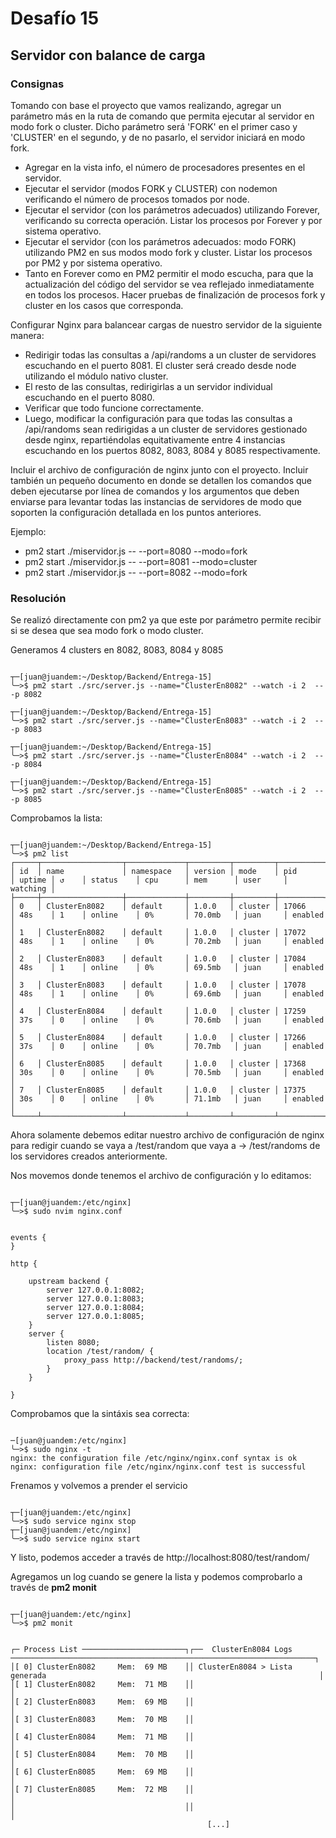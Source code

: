 # Desafío 15

## Servidor con balance de carga

### Consignas

Tomando con base el proyecto que vamos realizando, agregar un parámetro más en la ruta de comando que permita ejecutar al servidor en modo fork o cluster. Dicho parámetro será 'FORK' en el primer caso y 'CLUSTER' en el segundo, y de no pasarlo, el servidor iniciará en modo fork.

- Agregar en la vista info, el número de procesadores presentes en el servidor.
- Ejecutar el servidor (modos FORK y CLUSTER) con nodemon verificando el número de procesos tomados por node.
- Ejecutar el servidor (con los parámetros adecuados) utilizando Forever, verificando su correcta operación. Listar los procesos por Forever y por sistema operativo.
- Ejecutar el servidor (con los parámetros adecuados: modo FORK) utilizando PM2 en sus modos modo fork y cluster. Listar los procesos por PM2 y por sistema operativo.
- Tanto en Forever como en PM2 permitir el modo escucha, para que la actualización del código del servidor se vea reflejado inmediatamente en todos los procesos.
Hacer pruebas de finalización de procesos fork y cluster en los casos que corresponda.

Configurar Nginx para balancear cargas de nuestro servidor de la siguiente manera:

- Redirigir todas las consultas a /api/randoms a un cluster de servidores escuchando en el puerto 8081. El cluster será creado desde node utilizando el módulo nativo cluster.
- El resto de las consultas, redirigirlas a un servidor individual escuchando en el puerto 8080.
- Verificar que todo funcione correctamente.
- Luego, modificar la configuración para que todas las consultas a /api/randoms sean redirigidas a un cluster de servidores gestionado desde nginx, repartiéndolas equitativamente entre 4 instancias escuchando en los puertos 8082, 8083, 8084 y 8085 respectivamente.

Incluir el archivo de configuración de nginx junto con el proyecto.
Incluir también un pequeño documento en donde se detallen los comandos que deben ejecutarse por línea de comandos y los argumentos que deben enviarse para levantar todas las instancias de servidores de modo que soporten la configuración detallada en los puntos anteriores.

Ejemplo:
- pm2 start ./miservidor.js -- --port=8080 --modo=fork
- pm2 start ./miservidor.js -- --port=8081 --modo=cluster
- pm2 start ./miservidor.js -- --port=8082 --modo=fork

### Resolución

Se realizó directamente con pm2 ya que este por parámetro permite recibir si se desea que sea modo fork o modo cluster.

Generamos 4 clusters en 8082, 8083, 8084 y 8085

```console

┬─[juan@juandem:~/Desktop/Backend/Entrega-15]
╰─>$ pm2 start ./src/server.js --name="ClusterEn8082" --watch -i 2  -- -p 8082

┬─[juan@juandem:~/Desktop/Backend/Entrega-15]
╰─>$ pm2 start ./src/server.js --name="ClusterEn8083" --watch -i 2  -- -p 8083

┬─[juan@juandem:~/Desktop/Backend/Entrega-15]
╰─>$ pm2 start ./src/server.js --name="ClusterEn8084" --watch -i 2  -- -p 8084

┬─[juan@juandem:~/Desktop/Backend/Entrega-15]
╰─>$ pm2 start ./src/server.js --name="ClusterEn8085" --watch -i 2  -- -p 8085

```



Comprobamos la lista:

```console

┬─[juan@juandem:~/Desktop/Backend/Entrega-15]
╰─>$ pm2 list
┌─────┬──────────────────┬─────────────┬─────────┬─────────┬──────────┬────────┬──────┬───────────┬──────────┬──────────┬──────────┬──────────┐
│ id  │ name             │ namespace   │ version │ mode    │ pid      │ uptime │ ↺    │ status    │ cpu      │ mem      │ user     │ watching │
├─────┼──────────────────┼─────────────┼─────────┼─────────┼──────────┼────────┼──────┼───────────┼──────────┼──────────┼──────────┼──────────┤
│ 0   │ ClusterEn8082    │ default     │ 1.0.0   │ cluster │ 17066    │ 48s    │ 1    │ online    │ 0%       │ 70.0mb   │ juan     │ enabled  │
│ 1   │ ClusterEn8082    │ default     │ 1.0.0   │ cluster │ 17072    │ 48s    │ 1    │ online    │ 0%       │ 70.2mb   │ juan     │ enabled  │
│ 2   │ ClusterEn8083    │ default     │ 1.0.0   │ cluster │ 17084    │ 48s    │ 1    │ online    │ 0%       │ 69.5mb   │ juan     │ enabled  │
│ 3   │ ClusterEn8083    │ default     │ 1.0.0   │ cluster │ 17078    │ 48s    │ 1    │ online    │ 0%       │ 69.6mb   │ juan     │ enabled  │
│ 4   │ ClusterEn8084    │ default     │ 1.0.0   │ cluster │ 17259    │ 37s    │ 0    │ online    │ 0%       │ 70.6mb   │ juan     │ enabled  │
│ 5   │ ClusterEn8084    │ default     │ 1.0.0   │ cluster │ 17266    │ 37s    │ 0    │ online    │ 0%       │ 70.7mb   │ juan     │ enabled  │
│ 6   │ ClusterEn8085    │ default     │ 1.0.0   │ cluster │ 17368    │ 30s    │ 0    │ online    │ 0%       │ 70.5mb   │ juan     │ enabled  │
│ 7   │ ClusterEn8085    │ default     │ 1.0.0   │ cluster │ 17375    │ 30s    │ 0    │ online    │ 0%       │ 71.1mb   │ juan     │ enabled  │
└─────┴──────────────────┴─────────────┴─────────┴─────────┴──────────┴────────┴──────┴───────────┴──────────┴──────────┴──────────┴──────────┘

```

Ahora solamente debemos editar nuestro archivo de configuración de nginx para redigir cuando se vaya a /test/random que vaya a -> /test/randoms de los servidores creados anteriormente.

Nos movemos donde tenemos el archivo de configuración y lo editamos:

```console

┬─[juan@juandem:/etc/nginx]
╰─>$ sudo nvim nginx.conf
```


```console

events {
}

http {

    upstream backend {
        server 127.0.0.1:8082;
        server 127.0.0.1:8083;
        server 127.0.0.1:8084;
        server 127.0.0.1:8085;
    }
    server {
        listen 8080;
        location /test/random/ {
            proxy_pass http://backend/test/randoms/;
        }
    }

}

```



Comprobamos que la sintáxis sea correcta:

```console

─[juan@juandem:/etc/nginx]
╰─>$ sudo nginx -t
nginx: the configuration file /etc/nginx/nginx.conf syntax is ok
nginx: configuration file /etc/nginx/nginx.conf test is successful

```

Frenamos y volvemos a prender el servicio

```console

┬─[juan@juandem:/etc/nginx]
╰─>$ sudo service nginx stop
┬─[juan@juandem:/etc/nginx]
╰─>$ sudo service nginx start

```

Y listo, podemos acceder a través de http://localhost:8080/test/random/

Agregamos un log cuando se genere la lista y podemos comprobarlo a través de **pm2 monit**

```console

┬─[juan@juandem:/etc/nginx]
╰─>$ pm2 monit


┌─ Process List ───────────────────────┐┌──  ClusterEn8084 Logs  ────────────────────────────────────────────────────────────────────┐
│[ 0] ClusterEn8082     Mem:  69 MB    ││ ClusterEn8084 > Lista generada                                                             │
│[ 1] ClusterEn8082     Mem:  71 MB    ││                                                                                            │
│[ 2] ClusterEn8083     Mem:  69 MB    ││                                                                                            │
│[ 3] ClusterEn8083     Mem:  70 MB    ││                                                                                            │
│[ 4] ClusterEn8084     Mem:  71 MB    ││                                                                                            │
│[ 5] ClusterEn8084     Mem:  70 MB    ││                                                                                            │
│[ 6] ClusterEn8085     Mem:  69 MB    ││                                                                                            │
│[ 7] ClusterEn8085     Mem:  72 MB    ││                                                                                            │
│                                      ││                                                                                            │
                                            [...]

```


